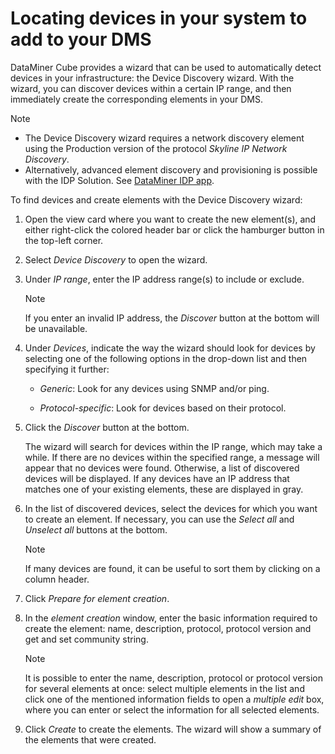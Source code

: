 # Locating devices in your system to add to your DMS

DataMiner Cube provides a wizard that can be used to automatically detect devices in your infrastructure: the Device Discovery wizard. With the wizard, you can discover devices within a certain IP range, and then immediately create the corresponding elements in your DMS.

> [!NOTE]
> -  The Device Discovery wizard requires a network discovery element using the Production version of the protocol *Skyline IP Network Discovery*.
> -  Alternatively, advanced element discovery and provisioning is possible with the IDP Solution. See [DataMiner IDP app](../../part_5/SolIDP/SolIDP.md#dataminer-idp-app).

To find devices and create elements with the Device Discovery wizard:

1. Open the view card where you want to create the new element(s), and either right-click the colored header bar or click the hamburger button in the top-left corner.

2. Select *Device Discovery* to open the wizard.

3. Under *IP range*, enter the IP address range(s) to include or exclude.

    > [!NOTE]
    > If you enter an invalid IP address, the *Discover* button at the bottom will be unavailable.

4. Under *Devices*, indicate the way the wizard should look for devices by selecting one of the following options in the drop-down list and then specifying it further:

    - *Generic*: Look for any devices using SNMP and/or ping.

    - *Protocol-specific*: Look for devices based on their protocol.

5. Click the *Discover* button at the bottom.

    The wizard will search for devices within the IP range, which may take a while. If there are no devices within the specified range, a message will appear that no devices were found. Otherwise, a list of discovered devices will be displayed. If any devices have an IP address that matches one of your existing elements, these are displayed in gray.

6. In the list of discovered devices, select the devices for which you want to create an element. If necessary, you can use the *Select all* and *Unselect all* buttons at the bottom.

    > [!NOTE]
    > If many devices are found, it can be useful to sort them by clicking on a column header.

7. Click *Prepare for element creation*.

8. In the *element creation* window, enter the basic information required to create the element: name, description, protocol, protocol version and get and set community string.

    > [!NOTE]
    > It is possible to enter the name, description, protocol or protocol version for several elements at once: select multiple elements in the list and click one of the mentioned information fields to open a *multiple edit* box, where you can enter or select the information for all selected elements.

9. Click *Create* to create the elements. The wizard will show a summary of the elements that were created.


